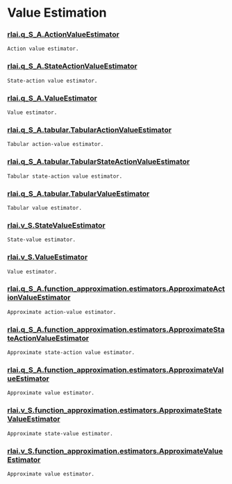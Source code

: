 # Value Estimation
### [rlai.q_S_A.ActionValueEstimator](https://github.com/MatthewGerber/rlai/tree/master/src/rlai/q_S_A/__init__.py#L62)
```
Action value estimator.
```
### [rlai.q_S_A.StateActionValueEstimator](https://github.com/MatthewGerber/rlai/tree/master/src/rlai/q_S_A/__init__.py#L113)
```
State-action value estimator.
```
### [rlai.q_S_A.ValueEstimator](https://github.com/MatthewGerber/rlai/tree/master/src/rlai/q_S_A/__init__.py#L21)
```
Value estimator.
```
### [rlai.q_S_A.tabular.TabularActionValueEstimator](https://github.com/MatthewGerber/rlai/tree/master/src/rlai/q_S_A/tabular.py#L107)
```
Tabular action-value estimator.
```
### [rlai.q_S_A.tabular.TabularStateActionValueEstimator](https://github.com/MatthewGerber/rlai/tree/master/src/rlai/q_S_A/tabular.py#L219)
```
Tabular state-action value estimator.
```
### [rlai.q_S_A.tabular.TabularValueEstimator](https://github.com/MatthewGerber/rlai/tree/master/src/rlai/q_S_A/tabular.py#L20)
```
Tabular value estimator.
```
### [rlai.v_S.StateValueEstimator](https://github.com/MatthewGerber/rlai/tree/master/src/rlai/v_S/__init__.py#L55)
```
State-value estimator.
```
### [rlai.v_S.ValueEstimator](https://github.com/MatthewGerber/rlai/tree/master/src/rlai/v_S/__init__.py#L14)
```
Value estimator.
```
### [rlai.q_S_A.function_approximation.estimators.ApproximateActionValueEstimator](https://github.com/MatthewGerber/rlai/tree/master/src/rlai/q_S_A/function_approximation/estimators.py#L77)
```
Approximate action-value estimator.
```
### [rlai.q_S_A.function_approximation.estimators.ApproximateStateActionValueEstimator](https://github.com/MatthewGerber/rlai/tree/master/src/rlai/q_S_A/function_approximation/estimators.py#L147)
```
Approximate state-action value estimator.
```
### [rlai.q_S_A.function_approximation.estimators.ApproximateValueEstimator](https://github.com/MatthewGerber/rlai/tree/master/src/rlai/q_S_A/function_approximation/estimators.py#L26)
```
Approximate value estimator.
```
### [rlai.v_S.function_approximation.estimators.ApproximateStateValueEstimator](https://github.com/MatthewGerber/rlai/tree/master/src/rlai/v_S/function_approximation/estimators.py#L65)
```
Approximate state-value estimator.
```
### [rlai.v_S.function_approximation.estimators.ApproximateValueEstimator](https://github.com/MatthewGerber/rlai/tree/master/src/rlai/v_S/function_approximation/estimators.py#L17)
```
Approximate value estimator.
```
